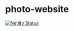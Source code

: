 # photo-website
[![Netlify Status](https://api.netlify.com/api/v1/badges/a86c2494-42be-4fc5-a155-22f775cd48d3/deploy-status)](https://app.netlify.com/sites/zhjngli-photo/deploys)
